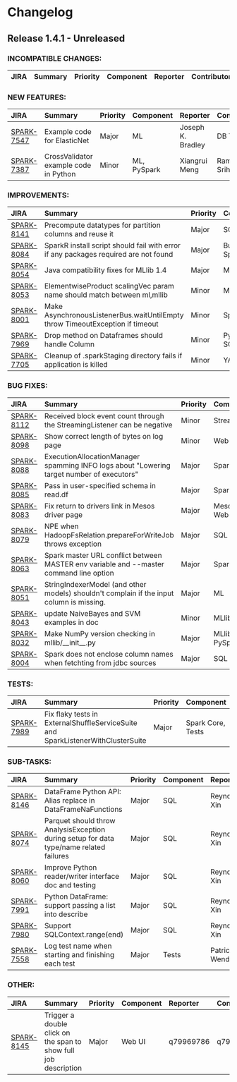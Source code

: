 
<!---
# Licensed to the Apache Software Foundation (ASF) under one
# or more contributor license agreements.  See the NOTICE file
# distributed with this work for additional information
# regarding copyright ownership.  The ASF licenses this file
# to you under the Apache License, Version 2.0 (the
# "License"); you may not use this file except in compliance
# with the License.  You may obtain a copy of the License at
#
#     http://www.apache.org/licenses/LICENSE-2.0
#
# Unless required by applicable law or agreed to in writing, software
# distributed under the License is distributed on an "AS IS" BASIS,
# WITHOUT WARRANTIES OR CONDITIONS OF ANY KIND, either express or implied.
# See the License for the specific language governing permissions and
# limitations under the License.
-->
# Changelog

## Release 1.4.1 - Unreleased

### INCOMPATIBLE CHANGES:

| JIRA | Summary | Priority | Component | Reporter | Contributor |
|:---- |:---- | :--- |:---- |:---- |:---- |


### NEW FEATURES:

| JIRA | Summary | Priority | Component | Reporter | Contributor |
|:---- |:---- | :--- |:---- |:---- |:---- |
| [SPARK-7547](https://issues.apache.org/jira/browse/SPARK-7547) | Example code for ElasticNet |  Major | ML | Joseph K. Bradley | DB Tsai |
| [SPARK-7387](https://issues.apache.org/jira/browse/SPARK-7387) | CrossValidator example code in Python |  Minor | ML, PySpark | Xiangrui Meng | Ram Sriharsha |


### IMPROVEMENTS:

| JIRA | Summary | Priority | Component | Reporter | Contributor |
|:---- |:---- | :--- |:---- |:---- |:---- |
| [SPARK-8141](https://issues.apache.org/jira/browse/SPARK-8141) | Precompute datatypes for partition columns and reuse it |  Major | SQL | Liang-Chi Hsieh | Liang-Chi Hsieh |
| [SPARK-8084](https://issues.apache.org/jira/browse/SPARK-8084) | SparkR install script should fail with error if any packages required are not found |  Major | Build, SparkR | Shivaram Venkataraman | Shivaram Venkataraman |
| [SPARK-8054](https://issues.apache.org/jira/browse/SPARK-8054) | Java compatibility fixes for MLlib 1.4 |  Major | MLlib | Joseph K. Bradley | Joseph K. Bradley |
| [SPARK-8053](https://issues.apache.org/jira/browse/SPARK-8053) | ElementwiseProduct scalingVec param name should match between ml,mllib |  Minor | MLlib | Joseph K. Bradley | Joseph K. Bradley |
| [SPARK-8001](https://issues.apache.org/jira/browse/SPARK-8001) | Make AsynchronousListenerBus.waitUntilEmpty throw TimeoutException if timeout |  Minor | Spark Core | Shixiong Zhu | Shixiong Zhu |
| [SPARK-7969](https://issues.apache.org/jira/browse/SPARK-7969) | Drop method on Dataframes should handle Column |  Minor | PySpark, SQL | Olivier Girardot | Mike Dusenberry |
| [SPARK-7705](https://issues.apache.org/jira/browse/SPARK-7705) | Cleanup of .sparkStaging directory fails if application is killed |  Minor | YARN | Wilfred Spiegelenburg | Weizhong |


### BUG FIXES:

| JIRA | Summary | Priority | Component | Reporter | Contributor |
|:---- |:---- | :--- |:---- |:---- |:---- |
| [SPARK-8112](https://issues.apache.org/jira/browse/SPARK-8112) | Received block event count through the StreamingListener can be negative |  Minor | Streaming | Tathagata Das | Shixiong Zhu |
| [SPARK-8098](https://issues.apache.org/jira/browse/SPARK-8098) | Show correct length of bytes on log page |  Minor | Web UI | Carson Wang | Carson Wang |
| [SPARK-8088](https://issues.apache.org/jira/browse/SPARK-8088) | ExecutionAllocationManager spamming INFO logs about "Lowering target number of executors" |  Major | Spark Core | Ryan Williams | Ryan Williams |
| [SPARK-8085](https://issues.apache.org/jira/browse/SPARK-8085) | Pass in user-specified schema in read.df |  Major | SparkR | Shivaram Venkataraman | Shivaram Venkataraman |
| [SPARK-8083](https://issues.apache.org/jira/browse/SPARK-8083) | Fix return to drivers link in Mesos driver page |  Major | Mesos, Web UI | Timothy Chen | Timothy Chen |
| [SPARK-8079](https://issues.apache.org/jira/browse/SPARK-8079) | NPE when HadoopFsRelation.prepareForWriteJob throws exception |  Major | SQL | Cheng Lian | Cheng Lian |
| [SPARK-8063](https://issues.apache.org/jira/browse/SPARK-8063) | Spark master URL conflict between MASTER env variable and --master command line option |  Major | SparkR | Sun Rui | Sun Rui |
| [SPARK-8051](https://issues.apache.org/jira/browse/SPARK-8051) | StringIndexerModel (and other models) shouldn't complain if the input column is missing. |  Major | ML | Xiangrui Meng | Xiangrui Meng |
| [SPARK-8043](https://issues.apache.org/jira/browse/SPARK-8043) | update NaiveBayes and SVM examples in doc |  Minor | MLlib | yuhao yang | yuhao yang |
| [SPARK-8032](https://issues.apache.org/jira/browse/SPARK-8032) | Make NumPy version checking in mllib/\_\_init\_\_.py |  Major | MLlib, PySpark | Manoj Kumar | Manoj Kumar |
| [SPARK-8004](https://issues.apache.org/jira/browse/SPARK-8004) | Spark does not enclose column names when fetchting from jdbc sources |  Major | SQL | Rene Treffer | Liang-Chi Hsieh |


### TESTS:

| JIRA | Summary | Priority | Component | Reporter | Contributor |
|:---- |:---- | :--- |:---- |:---- |:---- |
| [SPARK-7989](https://issues.apache.org/jira/browse/SPARK-7989) | Fix flaky tests in ExternalShuffleServiceSuite and SparkListenerWithClusterSuite |  Major | Spark Core, Tests | Shixiong Zhu | Shixiong Zhu |


### SUB-TASKS:

| JIRA | Summary | Priority | Component | Reporter | Contributor |
|:---- |:---- | :--- |:---- |:---- |:---- |
| [SPARK-8146](https://issues.apache.org/jira/browse/SPARK-8146) | DataFrame Python API: Alias replace in DataFrameNaFunctions |  Major | SQL | Reynold Xin | Reynold Xin |
| [SPARK-8074](https://issues.apache.org/jira/browse/SPARK-8074) | Parquet should throw AnalysisException during setup for data type/name related failures |  Major | SQL | Reynold Xin | Reynold Xin |
| [SPARK-8060](https://issues.apache.org/jira/browse/SPARK-8060) | Improve Python reader/writer interface doc and testing |  Major | SQL | Reynold Xin | Reynold Xin |
| [SPARK-7991](https://issues.apache.org/jira/browse/SPARK-7991) | Python DataFrame: support passing a list into describe |  Major | SQL | Reynold Xin | Amey Chaugule |
| [SPARK-7980](https://issues.apache.org/jira/browse/SPARK-7980) | Support SQLContext.range(end) |  Major | SQL | Reynold Xin | Animesh Baranawal |
| [SPARK-7558](https://issues.apache.org/jira/browse/SPARK-7558) | Log test name when starting and finishing each test |  Major | Tests | Patrick Wendell | Andrew Or |


### OTHER:

| JIRA | Summary | Priority | Component | Reporter | Contributor |
|:---- |:---- | :--- |:---- |:---- |:---- |
| [SPARK-8145](https://issues.apache.org/jira/browse/SPARK-8145) | Trigger a double click on the span to show full job description |  Major | Web UI | q79969786 | q79969786 |


